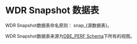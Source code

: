 # WDR Snapshot 数据表<a name="ZH-CN_TOPIC_0245374866"></a>

WDR Snapshot数据表命名原则： snap\_\{源数据表\}。

WDR Snapshot数据表来源为[DBE\_PERF Schema](DBE_PERF-Schema.md)下所有的视图。

